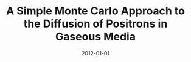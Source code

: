 ---
title: "A Simple Monte Carlo Approach to the Diffusion of Positrons in Gaseous Media"
collection: publications
permalink: /publication/2012-01-01-A-Simple-Monte-Carlo-Approach-to-the-Diffusion-of-Positrons-in-Gaseous-Media
date: 2012-01-01
venue: 'Proceedings of the International Workshop on Positrons in Astrophysics (Astropositron)'
paperurl: 'http://userpages.irap.omp.eu/~pvonballmoos/astropositron/presentations_files/Girardi-Schappo.pdf'
citation: ' <u>M. Girardi-Schappo</u>,  W. Tenfen,  F. Arretche, &quot;A Simple Monte Carlo Approach to the Diffusion of Positrons in Gaseous Media.&quot; Proceedings of the International Workshop on Positrons in Astrophysics (Astropositron), 2012.'
pubtype:  proceedings
---